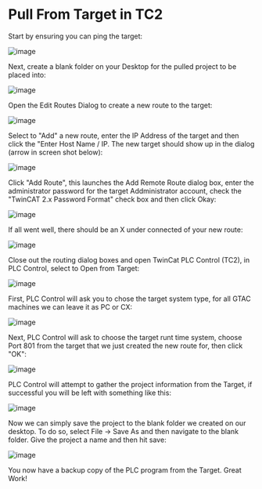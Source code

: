 # Pull From Target in TC2

Start by ensuring you can ping the target:

![image](https://user-images.githubusercontent.com/56392095/203604416-f9856b37-e392-42a8-9813-6eb9430cb77a.png)

Next, create a blank folder on your Desktop for the pulled project to be placed into:

![image](https://user-images.githubusercontent.com/56392095/203596346-6f1450de-20eb-49d8-85af-0c1dc5ba0db0.png)

Open the Edit Routes Dialog to create a new route to the target:

![image](https://user-images.githubusercontent.com/56392095/203604721-672c63c6-8177-4ea8-9964-57defd68b290.png)

Select to "Add" a new route, enter the IP Address of the target and then click the "Enter Host Name / IP. The new target should show up in the dialog (arrow in screen shot below):

![image](https://user-images.githubusercontent.com/56392095/203605023-d999a64c-437b-4cf0-8601-ac16ab21aa3b.png)

Click "Add Route", this launches the Add Remote Route dialog box, enter the administrator password for the target Addministrator account, check the "TwinCAT 2.x Password Format" check box and then click Okay:

![image](https://user-images.githubusercontent.com/56392095/203605308-b6bda68b-3cdd-4e3a-8fc3-d9fb4bc68623.png)

If all went well, there should be an X under connected of your new route:

![image](https://user-images.githubusercontent.com/56392095/203605594-a4f56cff-030c-459c-a9df-42810abe26dc.png)

Close out the routing dialog boxes and open TwinCat PLC Control (TC2), in PLC Control, select to Open from Target:

![image](https://user-images.githubusercontent.com/56392095/203606393-d37f2df8-8bea-4314-b0d5-decac4fb884a.png)

First, PLC Control will ask you to chose the target system type, for all GTAC machines we can leave it as PC or CX:

![image](https://user-images.githubusercontent.com/56392095/203606701-e70432cd-44cb-4166-9eca-63922d6e848a.png)

Next, PLC Control will ask to choose the target runt time system, choose Port 801 from the target that we just created the new route for, then click "OK":

![image](https://user-images.githubusercontent.com/56392095/203607021-33c215ec-4647-4611-9e91-bacb8880ae27.png)

PLC Control will attempt to gather the project information from the Target, if successful you will be left with something like this:

![image](https://user-images.githubusercontent.com/56392095/203607383-fff40f36-edb3-434e-8959-8aadccea0cc5.png)

Now we can simply save the project to the blank folder we created on our desktop. To do so, select File -> Save As and then navigate to the blank folder. Give the project a name and then hit save:

![image](https://user-images.githubusercontent.com/56392095/203608065-607bbdb8-0465-479c-9ba7-f9023bf22955.png)



You now have a backup copy of the PLC program from the Target. Great Work!





